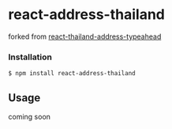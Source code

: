 # react-address-thailand

forked from 
[react-thailand-address-typeahead](https://github.com/zapkub/react-thailand-address-typeahead)



### Installation
```
$ npm install react-address-thailand
```


## Usage
coming soon
